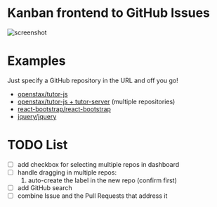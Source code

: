 # Kanban frontend to GitHub Issues


![screenshot](https://cloud.githubusercontent.com/assets/253202/9746214/a9242c34-5644-11e5-8a83-5590d03398ab.png)

# Examples

Just specify a GitHub repository in the URL and off you go!

- [openstax/tutor-js](http://philschatz.com/gh-board/#/r/openstax/tutor-js)
- [openstax/tutor-js + tutor-server](http://philschatz.com/gh-board/#/r/openstax/tutor-js|tutor-server) (multiple repositories)
- [react-bootstrap/react-bootstrap](http://philschatz.com/gh-board/#/r/react-bootstrap/react-bootstrap)
- [jquery/jquery](http://philschatz.com/gh-board/#/r/jquery/jquery)


# TODO List

- [ ] add checkbox for selecting multiple repos in dashboard
- [ ] handle dragging in multiple repos:
  1. auto-create the label in the new repo (confirm first)
- [ ] add GitHub search
- [ ] combine Issue and the Pull Requests that address it
